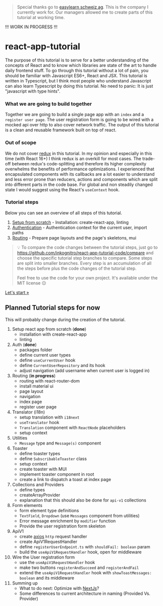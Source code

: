 > Special thanks go to [easylearn schweiz ag](https://easylearn.ch). This is the company I currently work for.
> Our managers allowed me to create parts of this tutorial at working time.

!!! WORK IN PROGRESS !!!

# react-app-tutorial
The purpose of this tutorial is to serve for a better understanding of the concepts of React and to know which libraries
are state of the art to handle daily frontend stuff.
To go through this tutorial without a lot of pain, you should be familiar with Javascript ES6+, React and JSX.
This tutorial is written in Typescript, but I think most people who understand Javascript can also learn
Typescript by doing this tutorial. No need to panic: It is just "javascript with type hints".

### What we are going to build together
Together we are going to build a single page app with an `index` and a `register user page`.
The user registration form is going to be wired with a mocked api over http to also cover network traffic.
The output of this tutorial is a clean and reusable framework built on top of react.

### Out of scope
We do not cover [redux](https://redux.js.org/) in this tutorial.
In my opinion and especially in this time (with React 16+) I think redux is an overkill for most cases.
The trade-off between redux's code-splitting and therefore its higher complexity overwhelms the benefits of
performance optimizations. I experienced that encapsulated components with its callbacks are a lot easier to understand and
less error prone than reducers, actions and components which are split into different parts in the code base.
For global and non steadily changed state I would suggest using the React's `useContext` hook.

### Tutorial steps
Below you can see an overview of all steps of this tutorial.

1. [Setup from scratch](01-setup.md) - Installation: create-react-app, linting
3. [Authentication](02-authentication.md) - Authentication context for the current user, import paths
2. [Routing](03-routing.md) - Prepare page layouts and the page's skeletons, mui

> :bulb: To compare the code changes between the tutorial steps,
> just go to https://github.com/inkognitro/react-app-tutorial-code/compare and choose the specific tutorial step
> branches to compare. Some steps are split into smaller branches.
> Every step is an accumulation of all the steps before plus the code changes of the tutorial step.
> 
> Feel free to use the code for your own project. It's available under the MIT license :neutral_face:

[Let's start »](01-setup.md)

## Planned Tutorial steps for now
This will probably change during the creation of the tutorial.

1. Setup react app from scratch (**done**)
   - installation with create-react-app
   - linting
2. Auth (**done**)
   - packages folder
   - define current user types
   - define `useCurrentUser` hook
   - define `CurrentUserRepository` and its hook
   - adjust navigation (add username when current user is logged in)
3. Routing (**in progress**)
   - routing with react-router-dom
   - install material ui
   - page layout
   - navigation
   - index page
   - register user page
4. Translator (i18n)
   - setup translation with `i18next`
   - `useTranslator` hook
   - `Translation` component with `ReactNode` placeholders
   - setup context
5. Utilities
   - `Message` type and `Message(s)` component
6. Toaster
   - define toaster types
   - define `SubscribableToaster` class
   - setup context
   - create toaster with MUI
   - implement toaster component in root
   - create a link to dispatch a toast at index page
7. Collections and Providers
   - define types
   - createArrayProvider
   - explanation that this should also be done for `api-v1` collections
8. Form elements
   - form element type definitions
   - `TextField`, `Dropdown` (use `Messages` component from utilities)
   - Error message enrichment by `modifier` function
   - Provide the user registration form skeleton
9. ApiV1
   - create [axios](https://axios-http.com) `http` request handler
   - create ApiV1RequestHandler
   - define `registerUserEndpoint.ts` with `shouldFail: boolean` param
   - build the `useApiV1RequestHandler` hook, open for middleware
10. Wire the User registration form
    - use the `useApiV1RequestHandler` hook
    - make two buttons `registerAndSucceed` and `registerAndFail` 
    - extend the `useApiV1RequestHandler` hook with `showToastMessages: boolean` and its middleware
11. Summing up
    - What to do next: Optimize with [NextJs](https://nextjs.org)?
    - Some differences to current architecture in naming (Provided Vs. Provider)